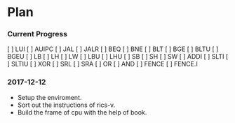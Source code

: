 # Plan

### Current Progress
[ ] LUI
[ ] AUIPC
[ ] JAL
[ ] JALR
[ ] BEQ
[ ] BNE
[ ] BLT
[ ] BGE
[ ] BLTU
[ ] BGEU
[ ] LB
[ ] LH
[ ] LW
[ ] LBU
[ ] LHU
[ ] SB
[ ] SH
[ ] SW
[ ] ADDI
[ ] SLTI
[ ] SLTIU
[ ] XOR
[ ] SRL
[ ] SRA
[ ] OR
[ ] AND
[ ] FENCE
[ ] FENCE.I

### 2017-12-12

- Setup the enviroment.
- Sort out the instructions of rics-v.
- Build the frame of cpu with the help of book.



